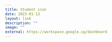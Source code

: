 ```yaml
---
title: Student icon
date: 2023-01-13
layout: link
description: ""
image: ""
external: https://workspace.google.sg/dashboard
---
```

